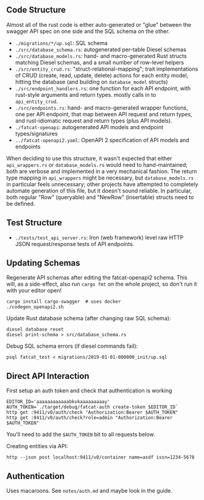 
## Code Structure

Almost all of the rust code is either auto-generated or "glue" between the
swagger API spec on one side and the SQL schema on the other.

- `./migrations/*/up.sql`: SQL schema
- `./src/database_schema.rs`: autogenerated per-table Diesel schemas
- `./src/database_models.rs`: hand- and macro-generated Rust structs matching
  Diesel schemas, and a small number of row-level helpers
- `./src/entity_crud.rs`: "struct-relational-mapping"; trait
  implementations of CRUD (create, read, update, delete) actions for each
  entity model, hitting the database (and building on `database_model` structs)
- `./src/endpoint_handlers.rs`: one function for each API endpoint, with rust-style
  arguments and return types. mostly calls in to `api_entity_crud`.
- `./src/endpoints.rs`: hand- and macro-generated wrapper functions, one per
  API endpoint, that map between API request and return types, and
  rust-idiomatic request and return types (plus API models).
- `./fatcat-openapi`: autogenerated API models and endpoint types/signatures
- `../fatcat-openapi2.yaml`: OpenAPI 2 specification of API models and
  endpoints

When deciding to use this structure, it wasn't expected that either
`api_wrappers.rs` or `database_models.rs` would need to hand-maintained; both
are verbose and implemented in a very mechanical fashion. The return type
mapping in `api_wrappers` might be necessary, but `database_models.rs` in
particular feels unnecessary; other projects have attempted to completely
automate generation of this file, but it doesn't sound reliable. In particular,
both regular "Row" (queryable) and "NewRow" (insertable) structs need to be
defined.

## Test Structure

- `./tests/test_api_server.rs`: Iron (web framework) level raw HTTP JSON
  request/response tests of API endpoints.

## Updating Schemas

Regenerate API schemas after editing the fatcat-openapi2 schema. This will, as
a side-effect, also run `cargo fmt` on the whole project, so don't run it with
your editor open!

    cargo install cargo-swagger  # uses docker
    ./codegen_openapi2.sh

Update Rust database schema (after changing raw SQL schema):

    diesel database reset
    diesel print-schema > src/database_schema.rs

Debug SQL schema errors (if diesel commands fail):

    psql fatcat_test < migrations/2019-01-01-000000_init/up.sql

## Direct API Interaction

First setup an auth token and check that authentication is working

    EDITOR_ID='aaaaaaaaaaaabkvkaaaaaaaaay'
    AUTH_TOKEN=`./target/debug/fatcat-auth create-token $EDITOR_ID`
    http get :9411/v0/auth/check "Authorization:Bearer $AUTH_TOKEN"
    http get :9411/v0/auth/check?role=admin "Authorization:Bearer $AUTH_TOKEN"

You'll need to add the `$AUTH_TOKEN` bit to all requests below.
    
Creating entities via API:

    http --json post localhost:9411/v0/container name=asdf issn=1234-5678

## Authentication

Uses macaroons. See `notes/auth.md` and maybe look in the guide.
